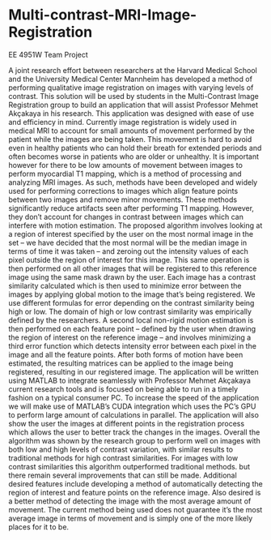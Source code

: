 # Multi-contrast-MRI-Image-Registration
EE 4951W Team Project

A joint research effort between researchers at the Harvard Medical School and the University Medical Center Mannheim has developed a method of performing qualitative image registration on images with varying levels of contrast. This solution will be used by students in the Multi-Contrast Image Registration group to build an application that will assist Professor Mehmet Akçakaya in his research. This application was designed with ease of use and efficiency in mind.
Currently image registration is widely used in medical MRI to account for small amounts of movement performed by the patient while the images are being taken. This movement is hard to avoid even in healthy patients who can hold their breath for extended periods and often becomes worse in patients who are older or unhealthy. It is important however for there to be low amounts of movement between images to perform myocardial T1 mapping, which is a method of processing and analyzing MRI images. As such, methods have been developed and widely used for performing corrections to images which align feature points between two images and remove minor movements. These methods significantly reduce artifacts seen after performing T1 mapping. However, they don’t account for changes in contrast between images which can interfere with motion estimation.
The proposed algorithm involves looking at a region of interest specified by the user on the most normal image in the set – we have decided that the most normal will be the median image in terms of time it was taken – and zeroing out the intensity values of each pixel outside the region of interest for this image. This same operation is then performed on all other images that will be registered to this reference image using the same mask drawn by the user. Each image has a contrast similarity calculated which is then used to minimize error between the images by applying global motion to the image that’s being registered. We use different formulas for error depending on the contrast similarity being high or low. The domain of high or low contrast similarity was empirically defined by the researchers. A second local non-rigid motion estimation is then performed on each feature point – defined by the user when drawing the region of interest on the reference image – and involves minimizing a third error function which detects intensity error between each pixel in the image and all the feature points. After both forms of motion have been estimated, the resulting matrices can be applied to the image being registered, resulting in our registered image.
The application will be written using MATLAB to integrate seamlessly with Professor Mehmet Akçakaya current research tools and is focused on being able to run in a timely fashion on a typical consumer PC. To increase the speed of the application we will make use of MATLAB’s CUDA integration which uses the PC’s GPU to perform large amount of calculations in parallel. The application will also show the user the images at different points in the registration process which allows the user to better track the changes in the images.
Overall the algorithm was shown by the research group to perform well on images with both low and high levels of contrast variation, with similar results to traditional methods for high contrast similarities. For images with low contrast similarities this algorithm outperformed traditional methods. but there remain several improvements that can still be made. Additional desired features include developing a method of automatically detecting the region of interest and feature points on the reference image. Also desired is a better method of detecting the image with the most average amount of movement. The current method being used does not guarantee it’s the most average image in terms of movement and is simply one of the more likely places for it to be.
